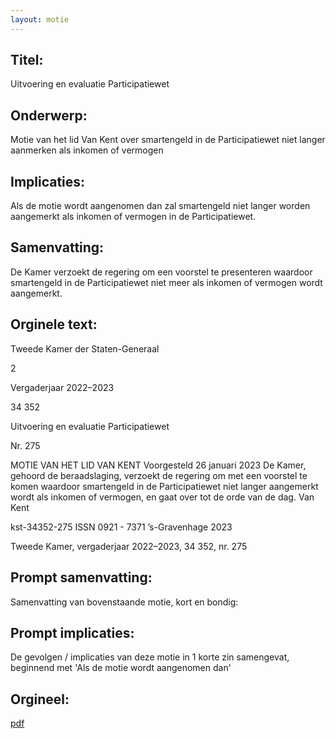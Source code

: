 ```yaml
---
layout: motie
---
```

## Titel:
Uitvoering en evaluatie Participatiewet
## Onderwerp:
Motie van het lid Van Kent over smartengeld in de Participatiewet niet langer aanmerken als inkomen of vermogen
## Implicaties:
Als de motie wordt aangenomen dan zal smartengeld niet langer worden aangemerkt als inkomen of vermogen in de Participatiewet.
## Samenvatting:

De Kamer verzoekt de regering om een voorstel te presenteren waardoor smartengeld in de Participatiewet niet meer als inkomen of vermogen wordt aangemerkt.
## Orginele text:


Tweede Kamer der Staten-Generaal

2

Vergaderjaar 2022–2023

34 352

Uitvoering en evaluatie Participatiewet

Nr. 275

MOTIE VAN HET LID VAN KENT
Voorgesteld 26 januari 2023
De Kamer,
gehoord de beraadslaging,
verzoekt de regering om met een voorstel te komen waardoor
smartengeld in de Participatiewet niet langer aangemerkt wordt als
inkomen of vermogen,
en gaat over tot de orde van de dag.
Van Kent

kst-34352-275
ISSN 0921 - 7371
’s-Gravenhage 2023

Tweede Kamer, vergaderjaar 2022–2023, 34 352, nr. 275


## Prompt samenvatting:
Samenvatting van bovenstaande motie, kort en bondig:


## Prompt implicaties:
De gevolgen / implicaties van deze motie in 1 korte zin samengevat, beginnend met 'Als de motie wordt aangenomen dan' 

## Orgineel:
[pdf](https://gegevensmagazijn.tweedekamer.nl/OData/v4/2.0/Document(1fa01c95-b895-40f4-acfc-97b00c078182)/resource)
